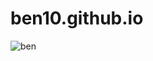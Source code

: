 # ben10.github.io
![ben](https://user-images.githubusercontent.com/85582924/121900234-d43b4600-ccea-11eb-8d81-0decf6895e4c.JPG)
